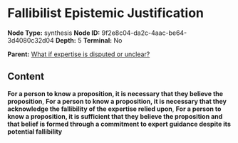 # Fallibilist Epistemic Justification

**Node Type:** synthesis
**Node ID:** 9f2e8c04-da2c-4aac-be64-3d4080c32d04
**Depth:** 5
**Terminal:** No

**Parent:** [What if expertise is disputed or unclear?](what-if-expertise-is-disputed-or-unclear-antithesis-a2fadc13-3086-4898-8e3e-35ac3f28d75f.md)

## Content

**For a person to know a proposition, it is necessary that they believe the proposition**, **For a person to know a proposition, it is necessary that they acknowledge the fallibility of the expertise relied upon**, **For a person to know a proposition, it is sufficient that they believe the proposition and that belief is formed through a commitment to expert guidance despite its potential fallibility**
